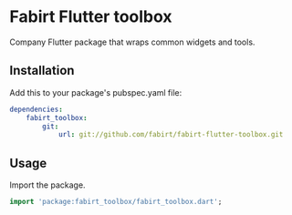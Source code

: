 # Fabirt Flutter toolbox

Company Flutter package that wraps common widgets and tools.

## Installation

Add this to your package's pubspec.yaml file:

```yaml
dependencies:
    fabirt_toolbox:
        git:
            url: git://github.com/fabirt/fabirt-flutter-toolbox.git
```

## Usage

Import the package.

```dart
import 'package:fabirt_toolbox/fabirt_toolbox.dart';
```
